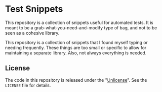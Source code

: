 # Test Snippets

This repository is a collection of snippets useful for automated tests.
It is meant to be a grab-what-you-need-and-modify type of bag, and not to be seen as a cohesive library.

This repository is a collection of snippets that I found myself typing or needing frequently.
These things are too small or specific to allow for maintaining a separate library. Also, not always everything is needed.


## License

The code in this repository is released under the "[Unlicense](https://unlicense.org/)". See the `LICENSE` file for details.
